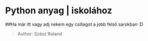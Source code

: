# Python anyag | iskolához
##Ha már itt vagy adj nekem egy csillagot a jobb felső sarokban :D
>Author: Szász Roland
<!-- 
## ![SMTH]()
Just paste a link here of a photo do you like! 
-->